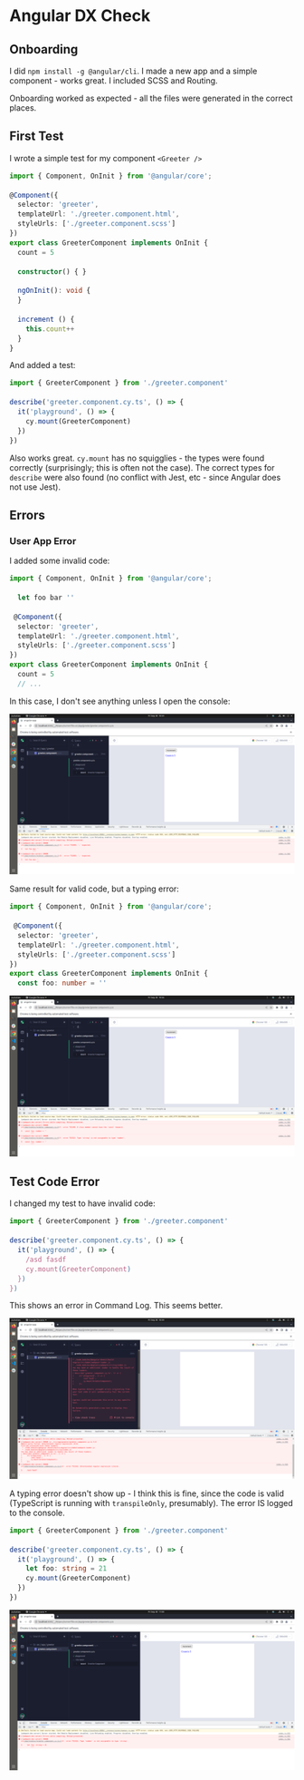 # Angular DX Check

## Onboarding

I did `npm install -g @angular/cli`. I made a new app and a simple component - works great. I included SCSS and Routing.

Onboarding worked as expected - all the files were generated in the correct places.

## First Test

I wrote a simple test for my component `<Greeter />`

```ts
import { Component, OnInit } from '@angular/core';

@Component({
  selector: 'greeter',
  templateUrl: './greeter.component.html',
  styleUrls: ['./greeter.component.scss']
})
export class GreeterComponent implements OnInit {
  count = 5

  constructor() { }

  ngOnInit(): void {
  }

  increment () {
    this.count++
  }
}
```

And added a test:

```ts
import { GreeterComponent } from './greeter.component'

describe('greeter.component.cy.ts', () => {
  it('playground', () => {
    cy.mount(GreeterComponent)
  })
})
```

Also works great. `cy.mount` has no squigglies - the types were found correctly (surprisingly; this is often not the case). The correct types for `describe` were also found (no conflict with Jest, etc - since Angular does not use Jest).


## Errors

### User App Error

I added some invalid code:

```ts
import { Component, OnInit } from '@angular/core';

  let foo bar '' 

 @Component({
  selector: 'greeter',
  templateUrl: './greeter.component.html',
  styleUrls: ['./greeter.component.scss']
})
export class GreeterComponent implements OnInit {
  count = 5
  // ...
```

In this case, I don't see anything unless I open the console:

![](./error.png)

Same result for valid code, but a typing error:

```ts
import { Component, OnInit } from '@angular/core';

 @Component({
  selector: 'greeter',
  templateUrl: './greeter.component.html',
  styleUrls: ['./greeter.component.scss']
})
export class GreeterComponent implements OnInit {
  const foo: number = ''
```

![](./error-2.png)

## Test Code Error

I changed my test to have invalid code:


```ts
import { GreeterComponent } from './greeter.component'

describe('greeter.component.cy.ts', () => {
  it('playground', () => {
    /asd fasdf 
    cy.mount(GreeterComponent)
  })
})
```

This shows an error in Command Log. This seems better.

![](./error-3.png)

A typing error doesn't show up - I think this is fine, since the code is valid (TypeScript is running with `transpileOnly`, presumably). The error IS logged to the console.

```ts
import { GreeterComponent } from './greeter.component'

describe('greeter.component.cy.ts', () => {
  it('playground', () => {
    let foo: string = 21
    cy.mount(GreeterComponent)
  })
})
```

![](./error-4.png)

